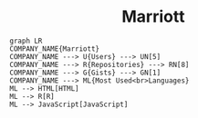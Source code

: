 <h1 align="center">Marriott</h1>

```mermaid
graph LR
COMPANY_NAME{Marriott}
COMPANY_NAME ---> U{Users} ---> UN[5]
COMPANY_NAME ---> R{Repositories} ---> RN[8]
COMPANY_NAME ---> G{Gists} ---> GN[1]
COMPANY_NAME ---> ML{Most Used<br>Languages}
ML --> HTML[HTML]
ML --> R[R]
ML --> JavaScript[JavaScript]
```
